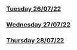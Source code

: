 ### [Tuesday 26/07/22](https://github.com/kennethpHN/core-code-from-scratch/tree/main/week2/Tuesday-26-07-22)

### [Wednesday 27/07/22](https://github.com/kennethpHN/core-code-from-scratch/tree/main/week2/Wednesday-27-07-22)

### [Thursday 28/07/22](https://github.com/kennethpHN/core-code-from-scratch/tree/main/week2/Thursday-28-07-22)
